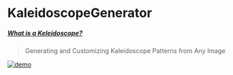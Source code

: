 # KaleidoscopeGenerator
##### [What is a Keleidoscope?](https://medium.com/@spencer.wade22/kaleidoscope-8696bf4aaad1)

> Generating and Customizing Kaleidoscope Patterns from Any Image

[![demo](https://img.youtube.com/vi/x8ftz7XAMMw/0.jpg)](https://youtu.be/x8ftz7XAMMw)